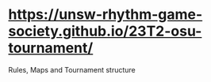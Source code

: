 
# <https://unsw-rhythm-game-society.github.io/23T2-osu-tournament/>

Rules, Maps and Tournament structure
